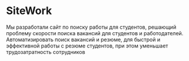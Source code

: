 # SiteWork
Мы разработали сайт по поиску работы для студентов, решающий проблему скорости поиска вакансий для студентов и работодателей. Автоматизировать поиск вакансий и резюме, для быстрой и эффективной работы с резюме студентов, при этом уменьшает трудозатратность сотрудников
